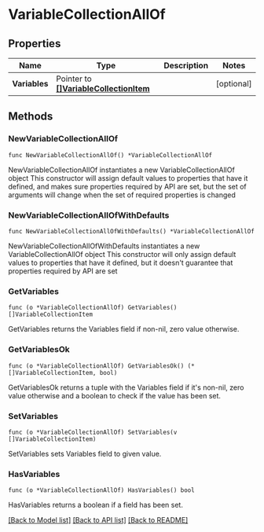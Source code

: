 # VariableCollectionAllOf

## Properties

Name | Type | Description | Notes
------------ | ------------- | ------------- | -------------
**Variables** | Pointer to [**[]VariableCollectionItem**](VariableCollectionItem.md) |  | [optional] 

## Methods

### NewVariableCollectionAllOf

`func NewVariableCollectionAllOf() *VariableCollectionAllOf`

NewVariableCollectionAllOf instantiates a new VariableCollectionAllOf object
This constructor will assign default values to properties that have it defined,
and makes sure properties required by API are set, but the set of arguments
will change when the set of required properties is changed

### NewVariableCollectionAllOfWithDefaults

`func NewVariableCollectionAllOfWithDefaults() *VariableCollectionAllOf`

NewVariableCollectionAllOfWithDefaults instantiates a new VariableCollectionAllOf object
This constructor will only assign default values to properties that have it defined,
but it doesn't guarantee that properties required by API are set

### GetVariables

`func (o *VariableCollectionAllOf) GetVariables() []VariableCollectionItem`

GetVariables returns the Variables field if non-nil, zero value otherwise.

### GetVariablesOk

`func (o *VariableCollectionAllOf) GetVariablesOk() (*[]VariableCollectionItem, bool)`

GetVariablesOk returns a tuple with the Variables field if it's non-nil, zero value otherwise
and a boolean to check if the value has been set.

### SetVariables

`func (o *VariableCollectionAllOf) SetVariables(v []VariableCollectionItem)`

SetVariables sets Variables field to given value.

### HasVariables

`func (o *VariableCollectionAllOf) HasVariables() bool`

HasVariables returns a boolean if a field has been set.


[[Back to Model list]](../README.md#documentation-for-models) [[Back to API list]](../README.md#documentation-for-api-endpoints) [[Back to README]](../README.md)


